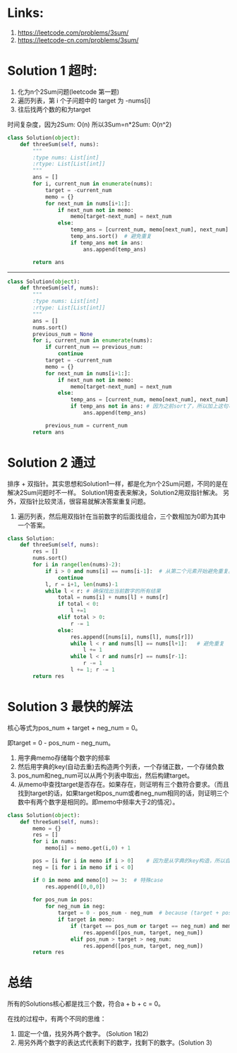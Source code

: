 # Links:
1. https://leetcode.com/problems/3sum/
2. https://leetcode-cn.com/problems/3sum/

# Solution 1 超时:
1. 化为n个2Sum问题(leetcode 第一题)
2. 遍历列表，第 i 个子问题中的 target 为 -nums[i]
3. 往后找两个数的和为target

时间复杂度，因为2Sum: O(n) 所以3Sum=n*2Sum: O(n^2)


```python
class Solution(object):
    def threeSum(self, nums):
        """
        :type nums: List[int]
        :rtype: List[List[int]]
        """
        ans = []
        for i, current_num in enumerate(nums):
            target = -current_num
            memo = {}
            for next_num in nums[i+1:]:
                if next_num not in memo:
                    memo[target-next_num] = next_num
                else:
                    temp_ans = [current_num, memo[next_num], next_num]
                    temp_ans.sort()  # 避免重复
                    if temp_ans not in ans:
                        ans.append(temp_ans)

        return ans

```

---
```python
class Solution(object):
    def threeSum(self, nums):
        """
        :type nums: List[int]
        :rtype: List[List[int]]
        """
        ans = []
        nums.sort() 
        previous_num = None
        for i, current_num in enumerate(nums):
            if current_num == previous_num:
                continue
            target = -current_num
            memo = {}
            for next_num in nums[i+1:]:
                if next_num not in memo:
                    memo[target-next_num] = next_num
                else:
                    temp_ans = [current_num, memo[next_num], next_num]
                    if temp_ans not in ans: # 因为之前sort了，所以加上这句可以避免重复
                        ans.append(temp_ans)

            previous_num = current_num
        return ans
```

# Solution 2 通过
排序 + 双指针。其实思想和Solution1一样，都是化为n个2Sum问题，不同的是在解决2Sum问题时不一样。 Solution1用查表来解决，Solution2用双指针解决。
另外，双指针比较灵活，很容易就解决答案重复问题。

1. 遍历列表，然后用双指针在当前数字的后面找组合，三个数相加为0即为其中一个答案。
```python
class Solution:
    def threeSum(self, nums):
        res = []
        nums.sort()
        for i in range(len(nums)-2): 
            if i > 0 and nums[i] == nums[i-1]:  # 从第二个元素开始避免重复。例如nums = [0, 0, 0]
                continue
            l, r = i+1, len(nums)-1
            while l < r: # 确保找出当前数字的所有结果
                total = nums[i] + nums[l] + nums[r] 
                if total < 0:
                    l +=1 
                elif total > 0:
                    r -= 1
                else:
                    res.append([nums[i], nums[l], nums[r]])
                    while l < r and nums[l] == nums[l+1]:   # 避免重复
                        l += 1
                    while l < r and nums[r] == nums[r-1]:
                        r -= 1
                    l += 1; r -= 1
        return res
```

# Solution 3 最快的解法
核心等式为pos_num + target + neg_num = 0。

即target = 0 - pos_num - neg_num。

1. 用字典memo存储每个数字的频率
2. 然后用字典的key(自动去重)去构造两个列表，一个存储正数，一个存储负数
3. pos_num和neg_num可以从两个列表中取出，然后构建target。
4. 从memo中查找target是否存在。如果存在，则证明有三个数符合要求。（而且找到target的话，如果target和pos_num或者neg_num相同的话，则证明三个数中有两个数字是相同的。即memo中频率大于2的情况）。

```python
class Solution(object):
    def threeSum(self, nums):
        memo = {}
        res = []
        for i in nums: 
            memo[i] = memo.get(i,0) + 1

        pos = [i for i in memo if i > 0]    # 因为是从字典的key构造，所以自动去重了
        neg = [i for i in memo if i < 0]

        if 0 in memo and memo[0] >= 3:  # 特殊case
            res.append([0,0,0])
            
        for pos_num in pos:
            for neg_num in neg:
                target = 0 - pos_num - neg_num  # because (target + pos_num + neg_num) == 0
                if target in memo:
                    if (target == pos_num or target == neg_num) and memo[target] >= 2:
                        res.append([pos_num, target, neg_num])
                    elif pos_num > target > neg_num:
                        res.append([pos_num, target, neg_num])
        return res
```

# 总结
所有的Solutions核心都是找三个数，符合a + b + c = 0。

在找的过程中，有两个不同的思维：
1. 固定一个值，找另外两个数字。 (Solution 1和2)
2. 用另外两个数字的表达式代表剩下的数字，找剩下的数字。(Solution 3)
